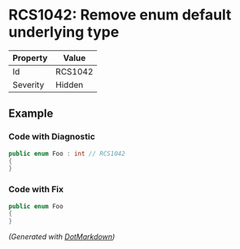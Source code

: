 # RCS1042: Remove enum default underlying type

| Property | Value   |
| -------- | ------- |
| Id       | RCS1042 |
| Severity | Hidden  |

## Example

### Code with Diagnostic

```csharp
public enum Foo : int // RCS1042
{
}
```

### Code with Fix

```csharp
public enum Foo
{
}
```


*\(Generated with [DotMarkdown](http://github.com/JosefPihrt/DotMarkdown)\)*